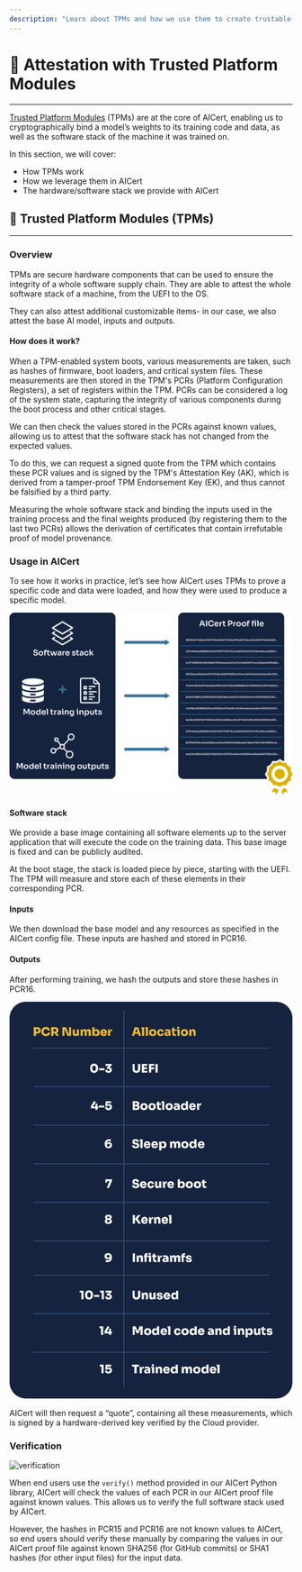 ```yaml
---
description: "Learn about TPMs and how we use them to create trustable proof of AI provenance through the attestation process"
---
```


# 📜 Attestation with Trusted Platform Modules
________________________________________________________

[Trusted Platform Modules](https://en.wikipedia.org/wiki/Trusted_Platform_Module) (TPMs) are at the core of AICert, enabling us to cryptographically bind a model’s weights to its training code and data, as well as the software stack of the machine it was trained on.

In this section, we will cover:

+ How TPMs work
+ How we leverage them in AICert
+ The hardware/software stack we provide with AICert

## 🔐 Trusted Platform Modules (TPMs)
________________________________________________________

### Overview

TPMs are secure hardware components that can be used to ensure the integrity of a whole software supply chain. They are able to attest the whole software stack of a machine, from the UEFI to the OS. 

They can also attest additional customizable items- in our case, we also attest the base AI model, inputs and outputs.

#### How does it work?

When a TPM-enabled system boots, various measurements are taken, such as hashes of firmware, boot loaders, and critical system files. These measurements are then stored in the TPM's PCRs (Platform Configuration Registers), a set of registers within the TPM. PCRs can be considered a log of the system state, capturing the integrity of various components during the boot process and other critical stages. 

We can then check the values stored in the PCRs against known values, allowing us to attest that the software stack has not changed from the expected values.

To do this, we can request a signed quote from the TPM which contains these PCR values and is signed by the TPM's Attestation Key (AK), which is derived from a tamper-proof TPM Endorsement Key (EK), and thus cannot be falsified by a third party.

Measuring the whole software stack and binding the inputs used in the training process and the final weights produced (by registering them to the last two PCRs) allows the derivation of certificates that contain irrefutable proof of model provenance. 

### Usage in AICert

To see how it works in practice, let’s see how AICert uses TPMs to prove a specific code and data were loaded, and how they were used to produce a specific model.

![proof-file](../../assets/proof-file.png)

#### Software stack

We provide a base image containing all software elements up to the server application that will execute the code on the training data. This base image is fixed and can be publicly audited.

At the boot stage, the stack is loaded piece by piece, starting with the UEFI. The TPM will measure and store each of these elements in their corresponding PCR. 

#### Inputs

We then download the base model and any resources as specified in the AICert config file. These inputs are hashed and stored in PCR16.

#### Outputs

After performing training, we hash the outputs and store these hashes in PCR16.

![PCR-values](../../assets/PCR-values.png)

AICert will then request a “quote”, containing all these measurements, which is signed by a hardware-derived key verified by the Cloud provider.

### Verification

![verification](../../assets/verification-cropped.png)

When end users use the `verify()` method provided in our AICert Python library, AICert will check the values of each PCR in our AICert proof file against known values. This allows us to verify the full software stack used by AICert.

However, the hashes in PCR15 and PCR16 are not known values to AICert, so end users should verify these manually by comparing the values in our AICert proof file against known SHA256 (for GitHub commits) or SHA1 hashes (for other input files) for the input data.